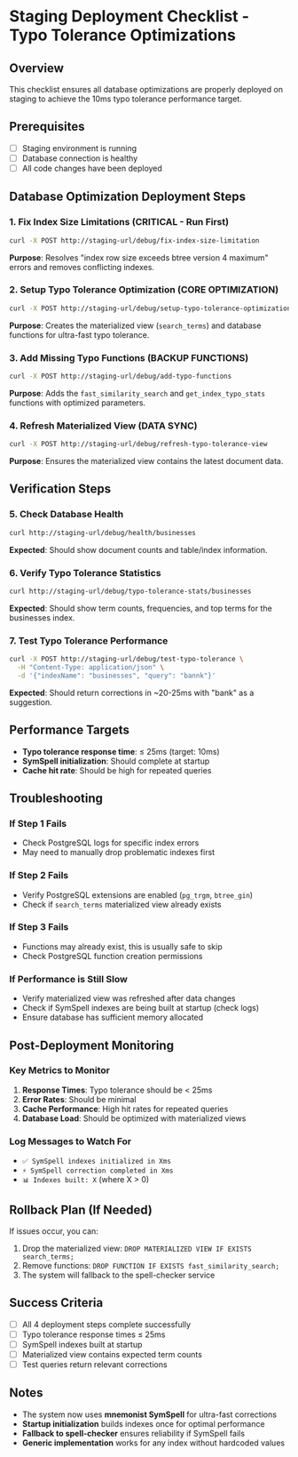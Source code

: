 # Staging Deployment Checklist - Typo Tolerance Optimizations

## Overview
This checklist ensures all database optimizations are properly deployed on staging to achieve the 10ms typo tolerance performance target.

## Prerequisites
- [ ] Staging environment is running
- [ ] Database connection is healthy
- [ ] All code changes have been deployed

## Database Optimization Deployment Steps

### 1. Fix Index Size Limitations (CRITICAL - Run First)
```bash
curl -X POST http://staging-url/debug/fix-index-size-limitation
```
**Purpose**: Resolves "index row size exceeds btree version 4 maximum" errors and removes conflicting indexes.

### 2. Setup Typo Tolerance Optimization (CORE OPTIMIZATION)
```bash
curl -X POST http://staging-url/debug/setup-typo-tolerance-optimization
```
**Purpose**: Creates the materialized view (`search_terms`) and database functions for ultra-fast typo tolerance.

### 3. Add Missing Typo Functions (BACKUP FUNCTIONS)
```bash
curl -X POST http://staging-url/debug/add-typo-functions
```
**Purpose**: Adds the `fast_similarity_search` and `get_index_typo_stats` functions with optimized parameters.

### 4. Refresh Materialized View (DATA SYNC)
```bash
curl -X POST http://staging-url/debug/refresh-typo-tolerance-view
```
**Purpose**: Ensures the materialized view contains the latest document data.

## Verification Steps

### 5. Check Database Health
```bash
curl http://staging-url/debug/health/businesses
```
**Expected**: Should show document counts and table/index information.

### 6. Verify Typo Tolerance Statistics
```bash
curl http://staging-url/debug/typo-tolerance-stats/businesses
```
**Expected**: Should show term counts, frequencies, and top terms for the businesses index.

### 7. Test Typo Tolerance Performance
```bash
curl -X POST http://staging-url/debug/test-typo-tolerance \
  -H "Content-Type: application/json" \
  -d '{"indexName": "businesses", "query": "bannk"}'
```
**Expected**: Should return corrections in ~20-25ms with "bank" as a suggestion.

## Performance Targets
- **Typo tolerance response time**: ≤ 25ms (target: 10ms)
- **SymSpell initialization**: Should complete at startup
- **Cache hit rate**: Should be high for repeated queries

## Troubleshooting

### If Step 1 Fails
- Check PostgreSQL logs for specific index errors
- May need to manually drop problematic indexes first

### If Step 2 Fails
- Verify PostgreSQL extensions are enabled (`pg_trgm`, `btree_gin`)
- Check if `search_terms` materialized view already exists

### If Step 3 Fails
- Functions may already exist, this is usually safe to skip
- Check PostgreSQL function creation permissions

### If Performance is Still Slow
- Verify materialized view was refreshed after data changes
- Check if SymSpell indexes are being built at startup (check logs)
- Ensure database has sufficient memory allocated

## Post-Deployment Monitoring

### Key Metrics to Monitor
1. **Response Times**: Typo tolerance should be < 25ms
2. **Error Rates**: Should be minimal
3. **Cache Performance**: High hit rates for repeated queries
4. **Database Load**: Should be optimized with materialized views

### Log Messages to Watch For
- `✅ SymSpell indexes initialized in Xms`
- `⚡ SymSpell correction completed in Xms`
- `📊 Indexes built: X` (where X > 0)

## Rollback Plan (If Needed)
If issues occur, you can:
1. Drop the materialized view: `DROP MATERIALIZED VIEW IF EXISTS search_terms;`
2. Remove functions: `DROP FUNCTION IF EXISTS fast_similarity_search;`
3. The system will fallback to the spell-checker service

## Success Criteria
- [ ] All 4 deployment steps complete successfully
- [ ] Typo tolerance response times ≤ 25ms
- [ ] SymSpell indexes built at startup
- [ ] Materialized view contains expected term counts
- [ ] Test queries return relevant corrections

## Notes
- The system now uses **mnemonist SymSpell** for ultra-fast corrections
- **Startup initialization** builds indexes once for optimal performance
- **Fallback to spell-checker** ensures reliability if SymSpell fails
- **Generic implementation** works for any index without hardcoded values
